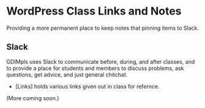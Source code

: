 
# WordPress Class Links and Notes


Providing a more permanent place to keep notes that pinning items to
Slack.

## Slack

GDIMpls uses Slack to communicate before, during, and after classes,
and to provide a place for students and members to discuss problems,
ask questions, get advice, and just general chitchat.

* [Links] holds various links given out in class for refernce.


(More coming soon.)
